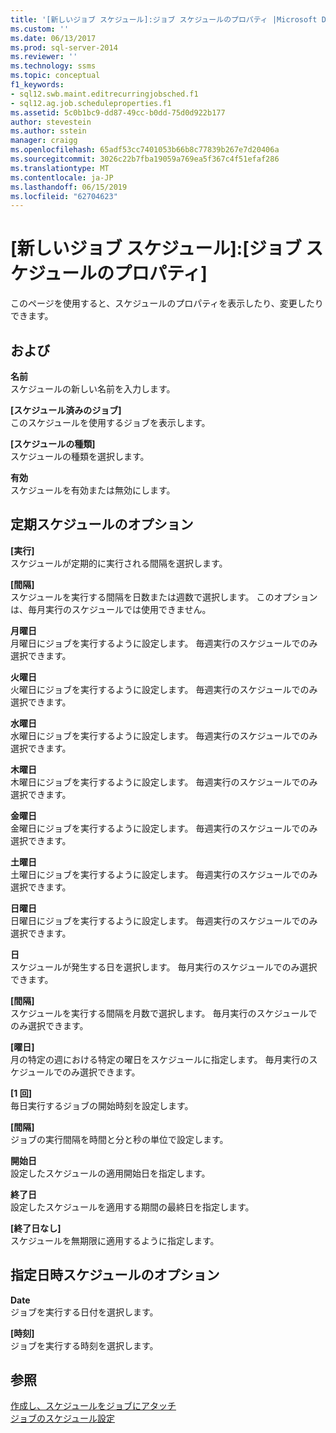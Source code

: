 ```yaml
---
title: '[新しいジョブ スケジュール]:ジョブ スケジュールのプロパティ |Microsoft Docs'
ms.custom: ''
ms.date: 06/13/2017
ms.prod: sql-server-2014
ms.reviewer: ''
ms.technology: ssms
ms.topic: conceptual
f1_keywords:
- sql12.swb.maint.editrecurringjobsched.f1
- sql12.ag.job.scheduleproperties.f1
ms.assetid: 5c0b1bc9-dd87-49cc-b0dd-75d0d922b177
author: stevestein
ms.author: sstein
manager: craigg
ms.openlocfilehash: 65adf53cc7401053b66b8c77839b267e7d20406a
ms.sourcegitcommit: 3026c22b7fba19059a769ea5f367c4f51efaf286
ms.translationtype: MT
ms.contentlocale: ja-JP
ms.lasthandoff: 06/15/2019
ms.locfileid: "62704623"
---
```

# <a name="new-job-schedule-job-schedule-properties"></a>[新しいジョブ スケジュール]:[ジョブ スケジュールのプロパティ]
  このページを使用すると、スケジュールのプロパティを表示したり、変更したりできます。  
  
## <a name="options"></a>および  
 **名前**  
 スケジュールの新しい名前を入力します。  
  
 **[スケジュール済みのジョブ]**  
 このスケジュールを使用するジョブを表示します。  
  
 **[スケジュールの種類]**  
 スケジュールの種類を選択します。  
  
 **有効**  
 スケジュールを有効または無効にします。  
  
## <a name="recurring-schedule-types-options"></a>定期スケジュールのオプション  
 **[実行]**  
 スケジュールが定期的に実行される間隔を選択します。  
  
 **[間隔]**  
 スケジュールを実行する間隔を日数または週数で選択します。 このオプションは、毎月実行のスケジュールでは使用できません。  
  
 **月曜日**  
 月曜日にジョブを実行するように設定します。 毎週実行のスケジュールでのみ選択できます。  
  
 **火曜日**  
 火曜日にジョブを実行するように設定します。 毎週実行のスケジュールでのみ選択できます。  
  
 **水曜日**  
 水曜日にジョブを実行するように設定します。 毎週実行のスケジュールでのみ選択できます。  
  
 **木曜日**  
 木曜日にジョブを実行するように設定します。 毎週実行のスケジュールでのみ選択できます。  
  
 **金曜日**  
 金曜日にジョブを実行するように設定します。 毎週実行のスケジュールでのみ選択できます。  
  
 **土曜日**  
 土曜日にジョブを実行するように設定します。 毎週実行のスケジュールでのみ選択できます。  
  
 **日曜日**  
 日曜日にジョブを実行するように設定します。 毎週実行のスケジュールでのみ選択できます。  
  
 **日**  
 スケジュールが発生する日を選択します。 毎月実行のスケジュールでのみ選択できます。  
  
 **[間隔]**  
 スケジュールを実行する間隔を月数で選択します。 毎月実行のスケジュールでのみ選択できます。  
  
 **[曜日]**  
 月の特定の週における特定の曜日をスケジュールに指定します。 毎月実行のスケジュールでのみ選択できます。  
  
 **[1 回]**  
 毎日実行するジョブの開始時刻を設定します。  
  
 **[間隔]**  
 ジョブの実行間隔を時間と分と秒の単位で設定します。  
  
 **開始日**  
 設定したスケジュールの適用開始日を指定します。  
  
 **終了日**  
 設定したスケジュールを適用する期間の最終日を指定します。  
  
 **[終了日なし]**  
 スケジュールを無期限に適用するように指定します。  
  
## <a name="one-time-schedule-types-options"></a>指定日時スケジュールのオプション  
 **Date**  
 ジョブを実行する日付を選択します。  
  
 **[時刻]**  
 ジョブを実行する時刻を選択します。  
  
## <a name="see-also"></a>参照  
 [作成し、スケジュールをジョブにアタッチ](create-and-attach-schedules-to-jobs.md)   
 [ジョブのスケジュール設定](schedule-a-job.md)  
  
  
